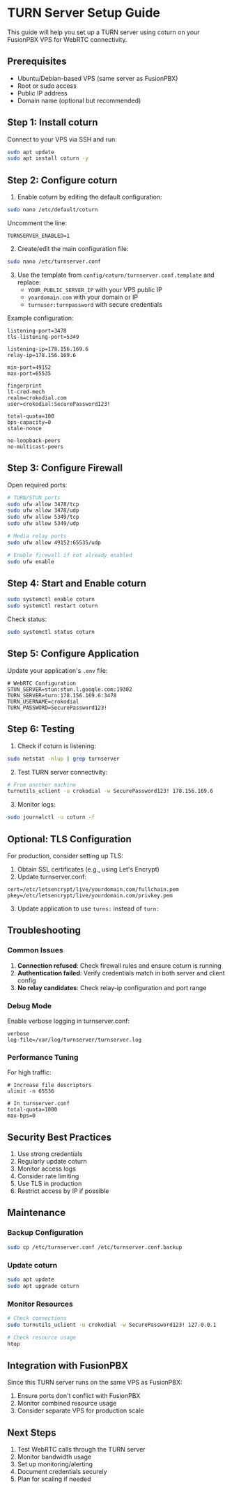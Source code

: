 # TURN Server Setup Guide

This guide will help you set up a TURN server using coturn on your FusionPBX VPS for WebRTC connectivity.

## Prerequisites

- Ubuntu/Debian-based VPS (same server as FusionPBX)
- Root or sudo access
- Public IP address
- Domain name (optional but recommended)

## Step 1: Install coturn

Connect to your VPS via SSH and run:

```bash
sudo apt update
sudo apt install coturn -y
```

## Step 2: Configure coturn

1. Enable coturn by editing the default configuration:

```bash
sudo nano /etc/default/coturn
```

Uncomment the line:
```
TURNSERVER_ENABLED=1
```

2. Create/edit the main configuration file:

```bash
sudo nano /etc/turnserver.conf
```

3. Use the template from `config/coturn/turnserver.conf.template` and replace:
   - `YOUR_PUBLIC_SERVER_IP` with your VPS public IP
   - `yourdomain.com` with your domain or IP
   - `turnuser:turnpassword` with secure credentials

Example configuration:
```
listening-port=3478
tls-listening-port=5349

listening-ip=178.156.169.6
relay-ip=178.156.169.6

min-port=49152
max-port=65535

fingerprint
lt-cred-mech
realm=crokodial.com
user=crokodial:SecurePassword123!

total-quota=100
bps-capacity=0
stale-nonce

no-loopback-peers
no-multicast-peers
```

## Step 3: Configure Firewall

Open required ports:

```bash
# TURN/STUN ports
sudo ufw allow 3478/tcp
sudo ufw allow 3478/udp
sudo ufw allow 5349/tcp
sudo ufw allow 5349/udp

# Media relay ports
sudo ufw allow 49152:65535/udp

# Enable firewall if not already enabled
sudo ufw enable
```

## Step 4: Start and Enable coturn

```bash
sudo systemctl enable coturn
sudo systemctl restart coturn
```

Check status:
```bash
sudo systemctl status coturn
```

## Step 5: Configure Application

Update your application's `.env` file:

```env
# WebRTC Configuration
STUN_SERVER=stun:stun.l.google.com:19302
TURN_SERVER=turn:178.156.169.6:3478
TURN_USERNAME=crokodial
TURN_PASSWORD=SecurePassword123!
```

## Step 6: Testing

1. Check if coturn is listening:
```bash
sudo netstat -nlup | grep turnserver
```

2. Test TURN server connectivity:
```bash
# From another machine
turnutils_uclient -u crokodial -w SecurePassword123! 178.156.169.6
```

3. Monitor logs:
```bash
sudo journalctl -u coturn -f
```

## Optional: TLS Configuration

For production, consider setting up TLS:

1. Obtain SSL certificates (e.g., using Let's Encrypt)
2. Update turnserver.conf:
```
cert=/etc/letsencrypt/live/yourdomain.com/fullchain.pem
pkey=/etc/letsencrypt/live/yourdomain.com/privkey.pem
```

3. Update application to use `turns:` instead of `turn:`

## Troubleshooting

### Common Issues

1. **Connection refused**: Check firewall rules and ensure coturn is running
2. **Authentication failed**: Verify credentials match in both server and client config
3. **No relay candidates**: Check relay-ip configuration and port range

### Debug Mode

Enable verbose logging in turnserver.conf:
```
verbose
log-file=/var/log/turnserver/turnserver.log
```

### Performance Tuning

For high traffic:
```
# Increase file descriptors
ulimit -n 65536

# In turnserver.conf
total-quota=1000
max-bps=0
```

## Security Best Practices

1. Use strong credentials
2. Regularly update coturn
3. Monitor access logs
4. Consider rate limiting
5. Use TLS in production
6. Restrict access by IP if possible

## Maintenance

### Backup Configuration
```bash
sudo cp /etc/turnserver.conf /etc/turnserver.conf.backup
```

### Update coturn
```bash
sudo apt update
sudo apt upgrade coturn
```

### Monitor Resources
```bash
# Check connections
sudo turnutils_uclient -u crokodial -w SecurePassword123! 127.0.0.1

# Check resource usage
htop
```

## Integration with FusionPBX

Since this TURN server runs on the same VPS as FusionPBX:

1. Ensure ports don't conflict with FusionPBX
2. Monitor combined resource usage
3. Consider separate VPS for production scale

## Next Steps

1. Test WebRTC calls through the TURN server
2. Monitor bandwidth usage
3. Set up monitoring/alerting
4. Document credentials securely
5. Plan for scaling if needed 